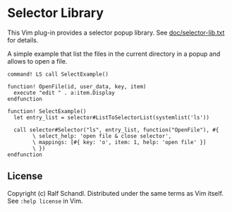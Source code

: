 
# Selector Library

This Vim plug-in provides a selector popup library. See
[doc/selector-lib.txt](doc/selector-lib.txt) for details.

A simple example that list the files in the current directory in a popup and
allows to open a file.

```
command! LS call SelectExample()

function! OpenFile(id, user_data, key, item)
  execute "edit " . a:item.Display
endfunction

function! SelectExample()
  let entry_list = selector#ListToSelectorList(systemlist('ls'))

  call selector#Selector("ls", entry_list, function("OpenFile"), #{
        \ select_help: 'open file & close selector',
        \ mappings: [#{ key: 'o', item: 1, help: 'open file' }]
        \ })
endfunction
```

## License

Copyright (c) Ralf Schandl.  Distributed under the same terms as Vim itself.
See `:help license` in Vim.
